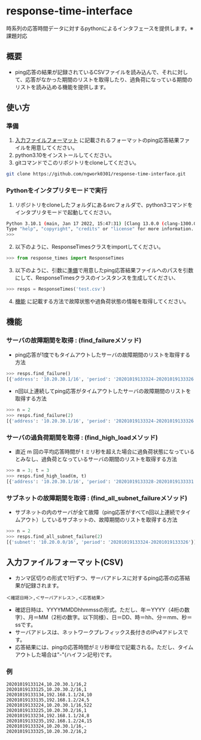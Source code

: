 # response-time-interface
時系列の応答時間データに対するpythonによるインタフェースを提供します。※課題対応

## 概要
* ping応答の結果が記録されているCSVファイルを読み込んで、それに対して、応答がなかった期間のリストを取得したり、過負荷になっている期間のリストを読み込める機能を提供します。

## 使い方
### 準備
1. [入力ファイルフォーマット](#入力ファイルフォーマット(CSV)) に記載されるフォーマットのping応答結果ファイルを用意してください。
2. python3.10をインストールしてください。
3. gitコマンドでこのリポジトリをcloneしてください。
``` bash
git clone https://github.com/ngwork0301/response-time-interface.git
```

### Pythonをインタプリタモードで実行
1. リポジトリをcloneしたフォルダにあるsrcフォルダで、python3コマンドをインタプリタモードで起動してください。
``` bash
Python 3.10.1 (main, Jan 17 2022, 15:47:31) [Clang 13.0.0 (clang-1300.0.29.30)] on darwin
Type "help", "copyright", "credits" or "license" for more information.
>>> 
```

2. 以下のように、ResponseTimesクラスをimportしてください。
``` Python
>>> from response_times import ResponseTimes
```

3. 以下のように、引数に[準備](#準備)で用意したping応答結果ファイルへのパスを引数にして、ResponseTimesクラスのインスタンスを生成してください、
``` Python
>>> resps = ResponseTimes('test.csv')
```

4. [機能](#機能) に記載する方法で故障状態や過負荷状態の情報を取得してください。


## 機能
### サーバの故障期間を取得 : (find_failureメソッド)
* ping応答が1度でもタイムアウトしたサーバの故障期間のリストを取得する方法

``` Python
>>> resps.find_failure()
[{'address': '10.20.30.1/16', 'period': '20201019133324-20201019133326'}]
```

* n回以上連続してping応答がタイムアウトしたサーバの故障期間のリストを取得する方法

``` Python
>>> n = 2
>>> resps.find_failure(2)
[{'address': '10.20.30.1/16', 'period': '20201019133324-20201019133326'}]
```

### サーバの過負荷期間を取得 : (find_high_loadメソッド)
* 直近 m 回の平均応答時間が t ミリ秒を超えた場合に過負荷状態になっているとみなし、過負荷となっているサーバの期間のリストを取得する方法

``` Python
>>> m = 3; t = 3
>>> resps.find_high_load(m, t)
[{'address': '10.20.30.1/16', 'period': '20201019133328-20201019133331'}]
```

### サブネットの故障期間を取得 : (find_all_subnet_failureメソッド)
* サブネットの内のサーバが全て故障（ping応答がすべてn回以上連続でタイムアウト）しているサブネットの、故障期間のリストを取得する方法

``` Python
>>> n = 2
>>> resps.find_all_subnet_failure(2)
[{'subnet': '10.20.0.0/16', 'period': '20201019133324-20201019133326'}]
```

## 入力ファイルフォーマット(CSV)
* カンマ区切りの形式で1行ずつ、サーバアドレスに対するping応答の応答結果が記録されます。
```
＜確認日時＞,＜サーバアドレス＞,＜応答結果＞
```

* 確認日時は、YYYYMMDDhhmmssの形式。ただし、年＝YYYY（4桁の数字）、月＝MM（2桁の数字。以下同様）、日＝DD、時＝hh、分＝mm、秒＝ssです。
* サーバアドレスは、ネットワークプレフィックス長付きのIPv4アドレスです。
* 応答結果には、pingの応答時間がミリ秒単位で記載される。ただし、タイムアウトした場合は"-"(ハイフン記号)です。

### 例 
```
20201019133124,10.20.30.1/16,2
20201019133125,10.20.30.2/16,1
20201019133134,192.168.1.1/24,10
20201019133135,192.168.1.2/24,5
20201019133224,10.20.30.1/16,522
20201019133225,10.20.30.2/16,1
20201019133234,192.168.1.1/24,8
20201019133235,192.168.1.2/24,15
20201019133324,10.20.30.1/16,-
20201019133325,10.20.30.2/16,2
```




